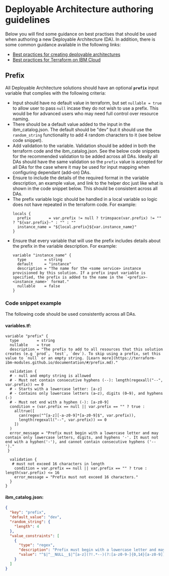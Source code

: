 # Deployable Architecture authoring guidelines

Below you will find some guidance on best practises that should be used when authoring a new Deployable Architecture (DA). In addition, there is some common guidance available in the following links:
- [Best practices for creating deployable architectures](https://cloud.ibm.com/docs/secure-enterprise?topic=secure-enterprise-best-practice-deployable-arch)
- [Best practices for Terraform on IBM Cloud](https://cloud.ibm.com/docs/terraform-on-ibm-cloud?topic=terraform-on-ibm-cloud-white-paper#deployable-architecture-overview)

## Prefix

All Deployable Architecture solutions should have an optional **`prefix`** input variable that complies with the following criteria:
- Input should have no default value in terraform, but set `nullable = true` to allow user to pass `null` incase they do not wish to use a prefix. This would be for advanced users who may need full control over resource naming.
- There should be a default value added to the input in the ibm_catalog.json. The default should be "dev" but it should use the `random_string` functionality to add 4 random characters to it (see below code snippet).
- Add validation to the variable. Validation should be added in both the terraform code and the ibm_catalog.json. See the below code snippets for the recommended validation to be added across all DAs. Ideally all DAs should have the same validation so the `prefix` value is accepted for all DAs for the case where it may be used for input mapping when configuring dependant (add-on) DAs.
- Ensure to include the details of the required format in the variable description, an example value, and link to the helper doc just like what is shown in the code snippet below. This should be consistent across all DAs.
- The prefix variable logic should be handled in a local variable so logic does not have repeated in the terraform code. For example:
  ```hcl
  locals {
    prefix        = var.prefix != null ? trimspace(var.prefix) != "" ? "${var.prefix}-" : "" : ""
    instance_name = "${local.prefix}${var.instance_name}"
  }
  ```
- Ensure that every variable that will use the prefix includes details about the prefix in the variable description. For example:
  ```hcl
  variable "instance_name" {
    type        = string
    default     = "instance"
    description = "The name for the <some service> instance provisioned by this solution. If a prefix input variable is specified, the prefix is added to the name in the `<prefix>-<instance_name>` format."
    nullable    = false
  }
  ```
### Code snippet example
The following code should be used consistently across all DAs.

#### variables.tf:

```hcl
variable "prefix" {
  type        = string
  nullable    = true
  description = "The prefix to add to all resources that this solution creates (e.g `prod`, `test`, `dev`). To skip using a prefix, set this value to `null` or an empty string. [Learn more](https://terraform-ibm-modules.github.io/documentation/#/prefix.md)."

  validation {
  # - null and empty string is allowed
  # - Must not contain consecutive hyphens (--): length(regexall("--", var.prefix)) == 0
  # - Starts with a lowercase letter: [a-z]
  # - Contains only lowercase letters (a–z), digits (0–9), and hyphens (-) 
  # - Must not end with a hyphen (-): [a-z0-9]
  condition = (var.prefix == null || var.prefix == "" ? true :
    alltrue([
      can(regex("^[a-z][-a-z0-9]*[a-z0-9]$", var.prefix)),
      length(regexall("--", var.prefix)) == 0
    ])
  )
  error_message = "Prefix must begin with a lowercase letter and may contain only lowercase letters, digits, and hyphens '-'. It must not end with a hyphen('-'), and cannot contain consecutive hyphens ('--')."
 }
 
  validation {
   # must not exceed 16 characters in length
    condition = var.prefix == null || var.prefix == "" ? true : length(var.prefix) <= 16
    error_message = "Prefix must not exceed 16 characters."
  }
}
```

#### ibm_catalog.json:

```json
{
  "key": "prefix",
  "default_value": "dev",
  "random_string": {
    "length": 4
  },
  "value_constraints": [
    {
      "type": "regex",
      "description": "Prefix must begin with a lowercase letter and may contain only lowercase letters, digits, and hyphens '-'. It must not end with a hyphen ('-'), and cannot contain consecutive hyphens ('--'). It should not exceed 16 characters.",
      "value": "^$|^__NULL__$|^[a-z](?!.*--)(?:[a-z0-9-]{0,14}[a-z0-9])?$"
    }
  ]
}
```

